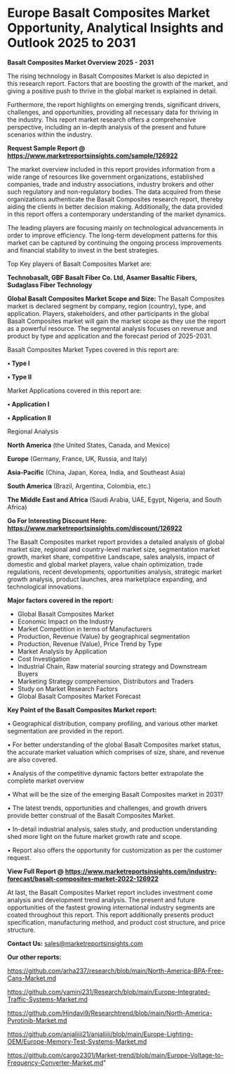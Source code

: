 # Europe Basalt Composites Market Opportunity, Analytical Insights and Outlook 2025 to 2031

<Strong> Basalt Composites Market Overview 2025 - 2031</strong>

The rising technology in Basalt Composites Market is also depicted in this research report. Factors that are boosting the growth of the market, and giving a positive push to thrive in the global market is explained in detail.

Furthermore, the report highlights on emerging trends, significant drivers, challenges, and opportunities, providing all necessary data for thriving in the industry. This report market research offers a comprehensive perspective, including an in-depth analysis of the present and future scenarios within the industry.

<strong>Request Sample Report @ <a href=https://www.marketreportsinsights.com/sample/126922>https://www.marketreportsinsights.com/sample/126922</a></strong>

The market overview included in this report provides information from a wide range of resources like government organizations, established companies, trade and industry associations, industry brokers and other such regulatory and non-regulatory bodies. The data acquired from these organizations authenticate the Basalt Composites research report, thereby aiding the clients in better decision making. Additionally, the data provided in this report offers a contemporary understanding of the market dynamics.

The leading players are focusing mainly on technological advancements in order to improve efficiency. The long-term development patterns for this market can be captured by continuing the ongoing process improvements and financial stability to invest in the best strategies.

Top Key players of Basalt Composites Market are:

<strong>Technobasalt, GBF Basalt Fiber Co. Ltd, Asamer Basaltic Fibers, Sudaglass Fiber Technology</strong>

<strong><b>Global Basalt Composites Market Scope and Size:</b></strong>
The Basalt Composites market is declared segment by company, region (country), type, and application. Players, stakeholders, and other participants in the global Basalt Composites market will gain the market scope as they use the report as a powerful resource. The segmental analysis focuses on revenue and product by type and application and the forecast period of 2025-2031.

Basalt Composites Market Types covered in this report are:

<strong>• Type I

• Type II</strong>

Market Applications covered in this report are:

<strong>• Application I

• Application II</strong> 

Regional Analysis

<strong>North America</strong> (the United States, Canada, and Mexico)

<strong>Europe</strong> (Germany, France, UK, Russia, and Italy)

<strong>Asia-Pacific</strong> (China, Japan, Korea, India, and Southeast Asia)

<strong>South America</strong> (Brazil, Argentina, Colombia, etc.)

<strong>The Middle East and Africa</strong> (Saudi Arabia, UAE, Egypt, Nigeria, and South Africa)

<strong>Go For Interesting Discount Here: <a href=https://www.marketreportsinsights.com/discount/126922>https://www.marketreportsinsights.com/discount/126922</a></strong>

The Basalt Composites market report provides a detailed analysis of global market size, regional and country-level market size, segmentation market growth, market share, competitive Landscape, sales analysis, impact of domestic and global market players, value chain optimization, trade regulations, recent developments, opportunities analysis, strategic market growth analysis, product launches, area marketplace expanding, and technological innovations.

<strong><b>Major factors covered in the report:</b></strong>
<ul>
  <li>Global Basalt Composites Market </li>
  <li>Economic Impact on the Industry</li>
  <li>Market Competition in terms of Manufacturers</li>
  <li>Production, Revenue (Value) by geographical segmentation</li>
  <li>Production, Revenue (Value), Price Trend by Type</li>
  <li>Market Analysis by Application</li>
  <li>Cost Investigation</li>
  <li>Industrial Chain, Raw material sourcing strategy and Downstream Buyers</li>
  <li>Marketing Strategy comprehension, Distributors and Traders</li>
  <li>Study on Market Research Factors</li>
  <li>Global Basalt Composites Market Forecast</li>
</ul>

<strong><b>Key Point of the Basalt Composites Market report:</b></strong>

• Geographical distribution, company profiling, and various other market segmentation are provided in the report.

• For better understanding of the global Basalt Composites market status, the accurate market valuation which comprises of size, share, and revenue are also covered.

• Analysis of the competitive dynamic factors better extrapolate the complete market overview

• What will be the size of the emerging Basalt Composites market in 2031?

• The latest trends, opportunities and challenges, and growth drivers provide better construal of the Basalt Composites Market.

• In-detail industrial analysis, sales study, and production understanding shed more light on the future market growth rate and scope.

• Report also offers the opportunity for customization as per the customer request.

<strong><b>View Full Report @ <a href=https://www.marketreportsinsights.com/industry-forecast/basalt-composites-market-2022-126922>https://www.marketreportsinsights.com/industry-forecast/basalt-composites-market-2022-126922</a></b></strong>


At last, the Basalt Composites Market report includes investment come analysis and development trend analysis. The present and future opportunities of the fastest growing international industry segments are coated throughout this report. This report additionally presents product specification, manufacturing method, and product cost structure, and price structure.

<strong>Contact Us:</strong>
sales@marketreportsinsights.com

<strong>Our other reports:</strong>

<a href=https://github.com/arha237/research/blob/main/North-America-BPA-Free-Cans-Market.md>https://github.com/arha237/research/blob/main/North-America-BPA-Free-Cans-Market.md</a>

<a href=https://github.com/yamini231/Research/blob/main/Europe-Integrated-Traffic-Systems-Market.md>https://github.com/yamini231/Research/blob/main/Europe-Integrated-Traffic-Systems-Market.md</a>

<a href=https://github.com/Hindavi9/Researchtrend/blob/main/North-America-Pyrotinib-Market.md>https://github.com/Hindavi9/Researchtrend/blob/main/North-America-Pyrotinib-Market.md</a>

<a href=https://github.com/anjaliiii21/anjaliiii/blob/main/Europe-Lighting-OEM/Europe-Memory-Test-Systems-Market.md>https://github.com/anjaliiii21/anjaliiii/blob/main/Europe-Lighting-OEM/Europe-Memory-Test-Systems-Market.md</a>

<a href=https://github.com/cargo2301/Market-trend/blob/main/Europe-Voltage-to-Frequency-Converter-Market.md>https://github.com/cargo2301/Market-trend/blob/main/Europe-Voltage-to-Frequency-Converter-Market.md</a>"
